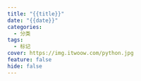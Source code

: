 ```yaml
---
title: "{{title}}"
date: "{{date}}"
categories:
  - 分类
tags:
  - 标记
cover: https://img.itwoow.com/python.jpg
feature: false
hide: false
---
```

